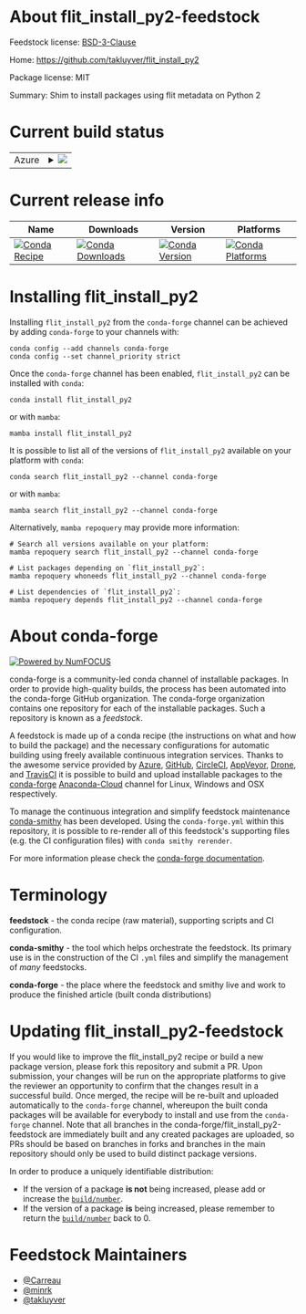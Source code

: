 About flit_install_py2-feedstock
================================

Feedstock license: [BSD-3-Clause](https://github.com/conda-forge/flit_install_py2-feedstock/blob/main/LICENSE.txt)

Home: https://github.com/takluyver/flit_install_py2

Package license: MIT

Summary: Shim to install packages using flit metadata on Python 2

Current build status
====================


<table>
    
  <tr>
    <td>Azure</td>
    <td>
      <details>
        <summary>
          <a href="https://dev.azure.com/conda-forge/feedstock-builds/_build/latest?definitionId=322&branchName=main">
            <img src="https://dev.azure.com/conda-forge/feedstock-builds/_apis/build/status/flit_install_py2-feedstock?branchName=main">
          </a>
        </summary>
        <table>
          <thead><tr><th>Variant</th><th>Status</th></tr></thead>
          <tbody><tr>
              <td>linux_64_python3.10.____cpython</td>
              <td>
                <a href="https://dev.azure.com/conda-forge/feedstock-builds/_build/latest?definitionId=322&branchName=main">
                  <img src="https://dev.azure.com/conda-forge/feedstock-builds/_apis/build/status/flit_install_py2-feedstock?branchName=main&jobName=linux&configuration=linux%20linux_64_python3.10.____cpython" alt="variant">
                </a>
              </td>
            </tr><tr>
              <td>linux_64_python3.11.____cpython</td>
              <td>
                <a href="https://dev.azure.com/conda-forge/feedstock-builds/_build/latest?definitionId=322&branchName=main">
                  <img src="https://dev.azure.com/conda-forge/feedstock-builds/_apis/build/status/flit_install_py2-feedstock?branchName=main&jobName=linux&configuration=linux%20linux_64_python3.11.____cpython" alt="variant">
                </a>
              </td>
            </tr><tr>
              <td>linux_64_python3.12.____cpython</td>
              <td>
                <a href="https://dev.azure.com/conda-forge/feedstock-builds/_build/latest?definitionId=322&branchName=main">
                  <img src="https://dev.azure.com/conda-forge/feedstock-builds/_apis/build/status/flit_install_py2-feedstock?branchName=main&jobName=linux&configuration=linux%20linux_64_python3.12.____cpython" alt="variant">
                </a>
              </td>
            </tr><tr>
              <td>osx_64_python3.10.____cpython</td>
              <td>
                <a href="https://dev.azure.com/conda-forge/feedstock-builds/_build/latest?definitionId=322&branchName=main">
                  <img src="https://dev.azure.com/conda-forge/feedstock-builds/_apis/build/status/flit_install_py2-feedstock?branchName=main&jobName=osx&configuration=osx%20osx_64_python3.10.____cpython" alt="variant">
                </a>
              </td>
            </tr><tr>
              <td>osx_64_python3.11.____cpython</td>
              <td>
                <a href="https://dev.azure.com/conda-forge/feedstock-builds/_build/latest?definitionId=322&branchName=main">
                  <img src="https://dev.azure.com/conda-forge/feedstock-builds/_apis/build/status/flit_install_py2-feedstock?branchName=main&jobName=osx&configuration=osx%20osx_64_python3.11.____cpython" alt="variant">
                </a>
              </td>
            </tr><tr>
              <td>osx_64_python3.12.____cpython</td>
              <td>
                <a href="https://dev.azure.com/conda-forge/feedstock-builds/_build/latest?definitionId=322&branchName=main">
                  <img src="https://dev.azure.com/conda-forge/feedstock-builds/_apis/build/status/flit_install_py2-feedstock?branchName=main&jobName=osx&configuration=osx%20osx_64_python3.12.____cpython" alt="variant">
                </a>
              </td>
            </tr><tr>
              <td>win_64_python3.10.____cpython</td>
              <td>
                <a href="https://dev.azure.com/conda-forge/feedstock-builds/_build/latest?definitionId=322&branchName=main">
                  <img src="https://dev.azure.com/conda-forge/feedstock-builds/_apis/build/status/flit_install_py2-feedstock?branchName=main&jobName=win&configuration=win%20win_64_python3.10.____cpython" alt="variant">
                </a>
              </td>
            </tr><tr>
              <td>win_64_python3.11.____cpython</td>
              <td>
                <a href="https://dev.azure.com/conda-forge/feedstock-builds/_build/latest?definitionId=322&branchName=main">
                  <img src="https://dev.azure.com/conda-forge/feedstock-builds/_apis/build/status/flit_install_py2-feedstock?branchName=main&jobName=win&configuration=win%20win_64_python3.11.____cpython" alt="variant">
                </a>
              </td>
            </tr><tr>
              <td>win_64_python3.12.____cpython</td>
              <td>
                <a href="https://dev.azure.com/conda-forge/feedstock-builds/_build/latest?definitionId=322&branchName=main">
                  <img src="https://dev.azure.com/conda-forge/feedstock-builds/_apis/build/status/flit_install_py2-feedstock?branchName=main&jobName=win&configuration=win%20win_64_python3.12.____cpython" alt="variant">
                </a>
              </td>
            </tr>
          </tbody>
        </table>
      </details>
    </td>
  </tr>
</table>

Current release info
====================

| Name | Downloads | Version | Platforms |
| --- | --- | --- | --- |
| [![Conda Recipe](https://img.shields.io/badge/recipe-flit_install_py2-green.svg)](https://anaconda.org/conda-forge/flit_install_py2) | [![Conda Downloads](https://img.shields.io/conda/dn/conda-forge/flit_install_py2.svg)](https://anaconda.org/conda-forge/flit_install_py2) | [![Conda Version](https://img.shields.io/conda/vn/conda-forge/flit_install_py2.svg)](https://anaconda.org/conda-forge/flit_install_py2) | [![Conda Platforms](https://img.shields.io/conda/pn/conda-forge/flit_install_py2.svg)](https://anaconda.org/conda-forge/flit_install_py2) |

Installing flit_install_py2
===========================

Installing `flit_install_py2` from the `conda-forge` channel can be achieved by adding `conda-forge` to your channels with:

```
conda config --add channels conda-forge
conda config --set channel_priority strict
```

Once the `conda-forge` channel has been enabled, `flit_install_py2` can be installed with `conda`:

```
conda install flit_install_py2
```

or with `mamba`:

```
mamba install flit_install_py2
```

It is possible to list all of the versions of `flit_install_py2` available on your platform with `conda`:

```
conda search flit_install_py2 --channel conda-forge
```

or with `mamba`:

```
mamba search flit_install_py2 --channel conda-forge
```

Alternatively, `mamba repoquery` may provide more information:

```
# Search all versions available on your platform:
mamba repoquery search flit_install_py2 --channel conda-forge

# List packages depending on `flit_install_py2`:
mamba repoquery whoneeds flit_install_py2 --channel conda-forge

# List dependencies of `flit_install_py2`:
mamba repoquery depends flit_install_py2 --channel conda-forge
```


About conda-forge
=================

[![Powered by
NumFOCUS](https://img.shields.io/badge/powered%20by-NumFOCUS-orange.svg?style=flat&colorA=E1523D&colorB=007D8A)](https://numfocus.org)

conda-forge is a community-led conda channel of installable packages.
In order to provide high-quality builds, the process has been automated into the
conda-forge GitHub organization. The conda-forge organization contains one repository
for each of the installable packages. Such a repository is known as a *feedstock*.

A feedstock is made up of a conda recipe (the instructions on what and how to build
the package) and the necessary configurations for automatic building using freely
available continuous integration services. Thanks to the awesome service provided by
[Azure](https://azure.microsoft.com/en-us/services/devops/), [GitHub](https://github.com/),
[CircleCI](https://circleci.com/), [AppVeyor](https://www.appveyor.com/),
[Drone](https://cloud.drone.io/welcome), and [TravisCI](https://travis-ci.com/)
it is possible to build and upload installable packages to the
[conda-forge](https://anaconda.org/conda-forge) [Anaconda-Cloud](https://anaconda.org/)
channel for Linux, Windows and OSX respectively.

To manage the continuous integration and simplify feedstock maintenance
[conda-smithy](https://github.com/conda-forge/conda-smithy) has been developed.
Using the ``conda-forge.yml`` within this repository, it is possible to re-render all of
this feedstock's supporting files (e.g. the CI configuration files) with ``conda smithy rerender``.

For more information please check the [conda-forge documentation](https://conda-forge.org/docs/).

Terminology
===========

**feedstock** - the conda recipe (raw material), supporting scripts and CI configuration.

**conda-smithy** - the tool which helps orchestrate the feedstock.
                   Its primary use is in the construction of the CI ``.yml`` files
                   and simplify the management of *many* feedstocks.

**conda-forge** - the place where the feedstock and smithy live and work to
                  produce the finished article (built conda distributions)


Updating flit_install_py2-feedstock
===================================

If you would like to improve the flit_install_py2 recipe or build a new
package version, please fork this repository and submit a PR. Upon submission,
your changes will be run on the appropriate platforms to give the reviewer an
opportunity to confirm that the changes result in a successful build. Once
merged, the recipe will be re-built and uploaded automatically to the
`conda-forge` channel, whereupon the built conda packages will be available for
everybody to install and use from the `conda-forge` channel.
Note that all branches in the conda-forge/flit_install_py2-feedstock are
immediately built and any created packages are uploaded, so PRs should be based
on branches in forks and branches in the main repository should only be used to
build distinct package versions.

In order to produce a uniquely identifiable distribution:
 * If the version of a package **is not** being increased, please add or increase
   the [``build/number``](https://docs.conda.io/projects/conda-build/en/latest/resources/define-metadata.html#build-number-and-string).
 * If the version of a package **is** being increased, please remember to return
   the [``build/number``](https://docs.conda.io/projects/conda-build/en/latest/resources/define-metadata.html#build-number-and-string)
   back to 0.

Feedstock Maintainers
=====================

* [@Carreau](https://github.com/Carreau/)
* [@minrk](https://github.com/minrk/)
* [@takluyver](https://github.com/takluyver/)

